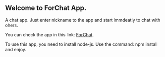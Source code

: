 ## Welcome to ForChat App.

A chat app. Just enter nickname to the app and start immdeatly to chat with ohers.

You can check the app in this link: [ForChat](https://forchat.herokuapp.com/).

To use this app, you need to install node-js. Use the command: npm install and enjoy.
